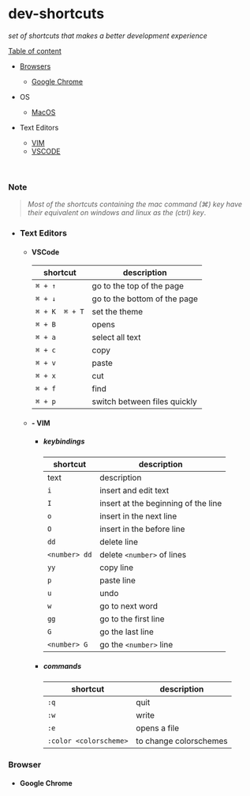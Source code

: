# dev-shortcuts
*set of shortcuts that makes a better development experience*

[Table of content]()
- [Browsers](browsers)
    - [Google Chrome](#google-chrome)
- OS
    - [MacOS](#macos)

- Text Editors
    - [VIM](#vim)
    - [VSCODE](#vscode)
    

<br>

### Note 
> *Most of the shortcuts containing the mac command (⌘) key have their equivalent on windows and linux as the (ctrl) key*.

* ### Text Editors
    <a name="vscode"></a>
   * ####  VSCode

        shortcut | description
        ---------|-----------------------
        ` ⌘ + ↑ ` | go to the top of the page
        ` ⌘ + ↓ ` | go to the bottom of the page
        ` ⌘ + K  ⌘ + T ` | set the theme
        ` ⌘ + B `| opens <explorer>
        ` ⌘ + a ` | select all text
        ` ⌘ + c ` | copy
        ` ⌘ + v ` | paste
        ` ⌘ + x ` | cut
        ` ⌘ + f ` | find 
        ` ⌘ + p ` | switch between files quickly



    <a name="vim"></a>
    *  #### - VIM
        *   #####  keybindings

            shortcut | description
            ---------|-----------------------
            | text | description  
            | `i` | insert and edit text 
            `I` | insert at the beginning of the line 
            `o` | insert in the next line
            `O` | insert in the before line
            `dd` | delete line
            `<number> dd` | delete `<number>`  of lines 
            `yy` | copy line
            `p` | paste line
            `u` | undo
            `w` | go to next word
            `gg` | go to the first line
            `G` | go the last line
            `<number> G` | go the `<number>` line 

        *   ##### commands
            shortcut | description
            ---------|-----------------------
            |`:q` | quit
            |`:w` | write 
            |`:e` | opens a file
            |`:color <colorscheme>` | to change colorschemes

 <a name="browsers"></a>
### Browser
 <a name="google-chrome"></a>
*   #### Google Chrome
